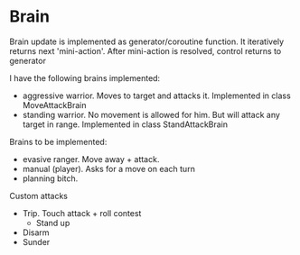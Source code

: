 # Brain #

Brain update is implemented as generator/coroutine function. It iteratively returns next 'mini-action'. After mini-action is resolved, control returns to generator

I have the following brains implemented:

- aggressive warrior. Moves to target and attacks it. Implemented in class MoveAttackBrain
- standing warrior. No movement is allowed for him. But will attack any target in range. Implemented in class StandAttackBrain

Brains to be implemented:

- evasive ranger. Move away + attack.
- manual (player). Asks for a move on each turn
- planning bitch.

Custom attacks

- Trip. Touch attack + roll contest
    - Stand up
- Disarm
- Sunder